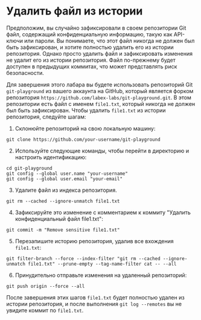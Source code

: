 # Удалить файл из истории

Предположим, вы случайно зафиксировали в своем репозитории Git файл, содержащий конфиденциальную информацию, такую как API-ключи или пароли. Вы понимаете, что этот файл никогда не должен был быть зафиксирован, и хотите полностью удалить его из истории репозитория. Однако просто удалить файл и зафиксировать изменения не удалит его из истории репозитория. Файл по-прежнему будет доступен в предыдущих коммитах, что может представлять риск безопасности.

Для завершения этого лабара вы будете использовать репозиторий Git `git-playground` из вашего аккаунта на GitHub, который является форком репозитория `https://github.com/labex-labs/git-playground.git`. В этом репозитории есть файл с именем `file1.txt`, который никогда не должен был быть зафиксирован. Чтобы удалить `file1.txt` из истории репозитория, следуйте шагам:

1. Склонюйте репозиторий на свою локальную машину:

```shell
git clone https://github.com/your-username/git-playground
```

2. Используйте следующие команды, чтобы перейти в директорию и настроить идентификацию:

```shell
cd git-playground
git config --global user.name "your-username"
git config --global user.email "your-email"
```

3. Удалите файл из индекса репозитория.

```shell
git rm --cached --ignore-unmatch file1.txt
```

4. Зафиксируйте это изменение с комментарием к коммиту "Удалить конфиденциальный файл file1.txt":

```shell
git commit -m "Remove sensitive file1.txt"
```

5. Перезапишите историю репозитория, удалив все вхождения `file1.txt`:

```shell
git filter-branch --force --index-filter "git rm --cached --ignore-unmatch file1.txt" --prune-empty --tag-name-filter cat -- --all
```

6. Принудительно отправьте изменения на удаленный репозиторий:

```shell
git push origin --force --all
```

После завершения этих шагов `file1.txt` будет полностью удален из истории репозитория, и после выполнения `git log --remotes` вы не увидите коммит по `file1.txt`.
